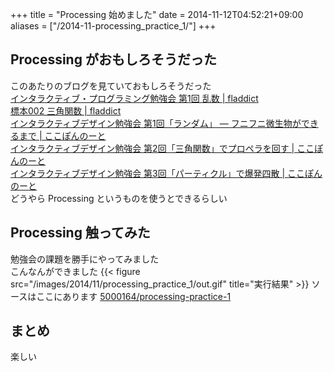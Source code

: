 +++
title = "Processing 始めました"
date = 2014-11-12T04:52:21+09:00
aliases = ["/2014-11-processing_practice_1/"]
+++

## Processing がおもしろそうだった

このあたりのブログを見ていておもしろそうだった  
[インタラクティブ・プログラミング勉強会 第1回 乱数 | fladdict](http://fladdict.net/blog/2014/10/visual-coding-1.html)  
[標本002 三角関数 | fladdict](http://fladdict.net/blog/2014/11/specimen00.html)  
[インタラクティブデザイン勉強会 第1回「ランダム」 — フニフニ微生物ができるまで | ここぽんのーと](http://cocopon.me/blog/?p=4992)  
[インタラクティブデザイン勉強会 第2回「三角関数」でプロペラを回す | ここぽんのーと](http://cocopon.me/blog/?p=5027)  
[インタラクティブデザイン勉強会 第3回「パーティクル」で爆発四散 | ここぽんのーと](http://cocopon.me/blog/?p=5081)  
どうやら Processing というものを使うとできるらしい

## Processing 触ってみた

勉強会の課題を勝手にやってみました  
こんなんができました
{{< figure src="/images/2014/11/processing_practice_1/out.gif" title="実行結果" >}}
ソースはここにあります
[5000164/processing-practice-1](https://github.com/5000164/processing-practice-1)

## まとめ

楽しい
